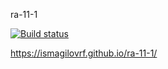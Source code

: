 ra-11-1

[![Build status](https://ci.appveyor.com/api/projects/status/hc5659ebg5lxsgwk?svg=true)](https://ci.appveyor.com/project/IsmagilovRF/ra-11-1)

https://ismagilovrf.github.io/ra-11-1/
